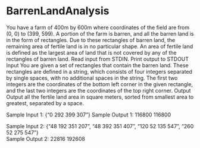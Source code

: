 # BarrenLandAnalysis

You have a farm of 400m by 600m where coordinates of the field are from (0, 0) to (399, 599). A portion of the farm is barren, and all the barren land is in the form of rectangles. Due to these rectangles of barren land, the remaining area of fertile land is in no particular shape. An area of fertile land is defined as the largest area of land that is not covered by any of the rectangles of barren land. 
Read input from STDIN. Print output to STDOUT 
Input 
You are given a set of rectangles that contain the barren land. These rectangles are defined in a string, which consists of four integers separated by single spaces, with no additional spaces in the string. The first two integers are the coordinates of the bottom left corner in the given rectangle, and the last two integers are the coordinates of the top right corner. 
Output 
Output all the fertile land area in square meters, sorted from smallest area to greatest, separated by a space. 

Sample Input 1: {“0 292 399 307”} 
Sample Output 1: 116800  116800

Sample Input 2: {“48 192 351 207”, “48 392 351 407”, “120 52 135 547”, “260 52 275 547”} 	
Sample Output 2: 22816 192608 
